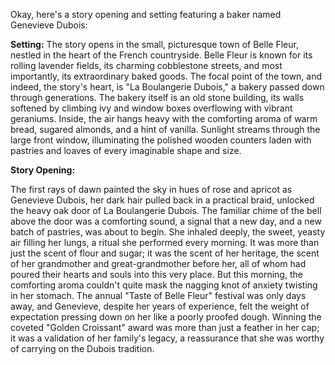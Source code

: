 Okay, here's a story opening and setting featuring a baker named Genevieve Dubois:

**Setting:** The story opens in the small, picturesque town of Belle Fleur, nestled in the heart of the French countryside. Belle Fleur is known for its rolling lavender fields, its charming cobblestone streets, and most importantly, its extraordinary baked goods. The focal point of the town, and indeed, the story's heart, is "La Boulangerie Dubois," a bakery passed down through generations. The bakery itself is an old stone building, its walls softened by climbing ivy and window boxes overflowing with vibrant geraniums. Inside, the air hangs heavy with the comforting aroma of warm bread, sugared almonds, and a hint of vanilla. Sunlight streams through the large front window, illuminating the polished wooden counters laden with pastries and loaves of every imaginable shape and size.

**Story Opening:**

The first rays of dawn painted the sky in hues of rose and apricot as Genevieve Dubois, her dark hair pulled back in a practical braid, unlocked the heavy oak door of La Boulangerie Dubois. The familiar chime of the bell above the door was a comforting sound, a signal that a new day, and a new batch of pastries, was about to begin. She inhaled deeply, the sweet, yeasty air filling her lungs, a ritual she performed every morning. It was more than just the scent of flour and sugar; it was the scent of her heritage, the scent of her grandmother and great-grandmother before her, all of whom had poured their hearts and souls into this very place. But this morning, the comforting aroma couldn't quite mask the nagging knot of anxiety twisting in her stomach. The annual "Taste of Belle Fleur" festival was only days away, and Genevieve, despite her years of experience, felt the weight of expectation pressing down on her like a poorly proofed dough. Winning the coveted "Golden Croissant" award was more than just a feather in her cap; it was a validation of her family's legacy, a reassurance that she was worthy of carrying on the Dubois tradition.
